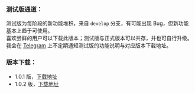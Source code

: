 ### 测试版通道：
测试版为每阶段的新功能堆积，来自 `develop` 分支，有可能出现 Bug，但新功能基本上趋于可使用。  
喜欢尝鲜的用户可以下载此版本；测试版与正式版本可以共存，并也可自行升级。  
我会在 [Telegram](https://t.me/simpread) 上不定期通知测试版的功能说明与对应版本下载地址。  

### 版本下载：
- 1.0.1 版，[下载地址](http://ksria.com/simpread/beta/1.0.1/simpread.crx) 
- 1.0.2 版，[下载地址](http://ksria.com/simpread/beta/1.0.2/simpread.crx) 